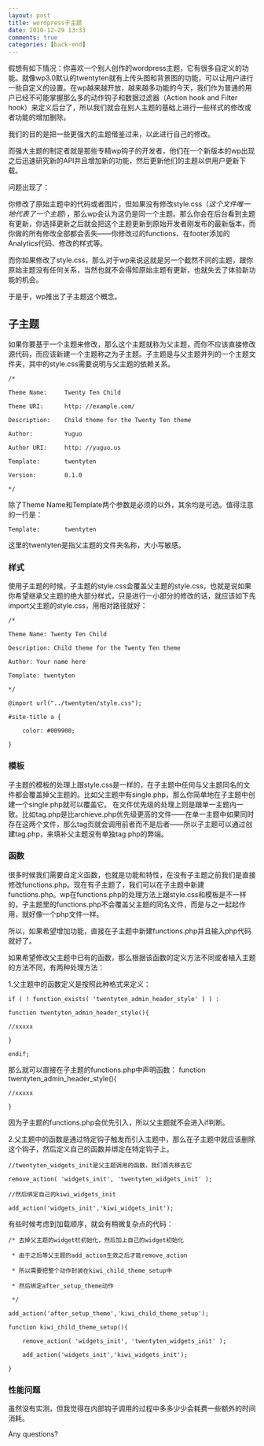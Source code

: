 ```yaml
---
layout: post
title: wordpress子主题
date: 2010-12-29 13:33
comments: true
categories: [back-end]
---
```

假想有如下情况：你喜欢一个别人创作的wordpress主题，它有很多自定义的功能。就像wp3.0默认的twentyten就有上传头图和背景图的功能，可以让用户进行一些自定义的设置。在wp越来越开放，越来越多功能的今天，我们作为普通的用户已经不可能掌握那么多的动作钩子和数据过滤器（Action hook and Filter hook）来定义后台了，所以我们就会在别人主题的基础上进行一些样式的修改或者功能的增加删除。

我们的目的是把一些更强大的主题借鉴过来，以此进行自己的修改。

而强大主题的制定者就是那些专精wp钩子的开发者，他们在一个新版本的wp出现之后迅速研究新的API并且增加新的功能，然后更新他们的主题以供用户更新下载。

问题出现了：

你修改了原始主题中的代码或者图片，但如果没有修改style.css（_这个文件唯一地代表了一个主题_），那么wp会认为这仍是同一个主题。那么你会在后台看到主题有更新，你选择更新之后就会把这个主题更新到原始开发者刚发布的最新版本，而你做的所有修改全部都会丢失——你修改过的functions、在footer添加的Analytics代码、修改的样式等。

而你如果修改了style.css，那么对于wp来说这就是另一个截然不同的主题，跟你原始主题没有任何关系，当然也就不会得知原始主题有更新，也就失去了体验新功能的机会。

于是乎，wp推出了子主题这个概念。

## 子主题

如果你要基于一个主题来修改，那么这个主题就称为父主题，而你不应该直接修改源代码，而应该新建一个主题称之为子主题。子主题是与父主题并列的一个主题文件夹，其中的style.css需要说明与父主题的依赖关系。

    /*

    Theme Name:     Twenty Ten Child

    Theme URI:      http: //example.com/

    Description:    Child theme for the Twenty Ten theme

    Author:         Yuguo

    Author URI:     http: //yuguo.us

    Template:       twentyten

    Version:        0.1.0

    */
除了Theme Name和Template两个参数是必须的以外，其余均是可选。值得注意的一行是：

    Template:       twentyten

这里的twentyten是指父主题的文件夹名称，大小写敏感。

### 样式

使用子主题的时候，子主题的style.css会覆盖父主题的style.css，也就是说如果你希望继承父主题的绝大部分样式，只是进行一小部分的修改的话，就应该如下先import父主题的style.css，用相对路径就好：

    /*

    Theme Name: Twenty Ten Child

    Description: Child theme for the Twenty Ten theme

    Author: Your name here

    Template: twentyten

    */

    @import url("../twentyten/style.css");

    #site-title a {

        color: #009900;

    }

### 模板

子主题的模板的处理上跟style.css是一样的，在子主题中任何与父主题同名的文件都会覆盖掉父主题的。比如父主题中有single.php，那么你简单地在子主题中创建一个single.php就可以覆盖它。
在文件优先级的处理上则是跟单一主题内一致。比如tag.php是比archieve.php优先级更高的文件——在单一主题中如果同时存在这两个文件，那么tag页就会调用前者而不是后者——所以子主题可以通过创建tag.php，来填补父主题没有单独tag.php的弊端。

### 函数

很多时候我们需要自定义函数，也就是功能和特性，在没有子主题之前我们是直接修改functions.php。现在有子主题了，我们可以在子主题中新建functions.php。wp在functions.php的处理方法上跟style.css和模板是不一样的，子主题里的functions.php不会覆盖父主题的同名文件，而是与之一起起作用，就好像一个php文件一样。

所以，如果希望增加功能，直接在子主题中新建functions.php并且输入php代码就好了。

如果希望修改父主题中已有的函数，那么根据该函数的定义方法不同或者植入主题的方法不同，有两种处理方法：

1.父主题中的函数定义是按照此种格式来定义：

    if ( ! function_exists( 'twentyten_admin_header_style' ) ) :

    function twentyten_admin_header_style(){

    //xxxxx

    }

    endif;
那么就可以直接在子主题的functions.php中声明函数：
    function twentyten_admin_header_style(){

    //xxxxx

    }

因为子主题的functions.php会优先引入，所以父主题就不会进入if判断。

2.父主题中的函数是通过特定钩子触发而引入主题中，那么在子主题中就应该删除这个钩子，然后定义自己的函数并绑定在特定钩子上。

    //twentyten_widgets_init是父主题调用的函数，我们首先移去它

    remove_action( 'widgets_init', 'twentyten_widgets_init' );

    //然后绑定自己的kiwi_widgets_init

    add_action('widgets_init','kiwi_widgets_init');

有些时候考虑到加载顺序，就会有稍微复杂点的代码：

    /* 去掉父主题的widget栏初始化，然后加上自己的widget初始化

     * 由于之后等父主题的add_action生效之后才能remove_action

     * 所以需要把整个动作封装在kiwi_child_theme_setup中

     * 然后绑定after_setup_theme动作

     */

    add_action('after_setup_theme','kiwi_child_theme_setup');

    function kiwi_child_theme_setup(){

        remove_action( 'widgets_init', 'twentyten_widgets_init' );

        add_action('widgets_init','kiwi_widgets_init');

    }

### 性能问题

虽然没有实测，但我觉得在内部钩子调用的过程中多多少少会耗费一些额外的时间消耗。

Any questions?
